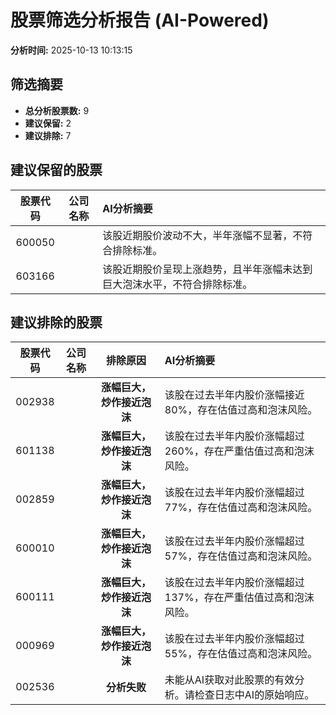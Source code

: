 # 股票筛选分析报告 (AI-Powered)

**分析时间:** 2025-10-13 10:13:15

## 筛选摘要

- **总分析股票数:** 9
- **建议保留:** 2
- **建议排除:** 7

## 建议保留的股票

| 股票代码 | 公司名称 | AI分析摘要 |
|:---:|:---:|:---|
| 600050 |  | 该股近期股价波动不大，半年涨幅不显著，不符合排除标准。 |
| 603166 |  | 该股近期股价呈现上涨趋势，且半年涨幅未达到巨大泡沫水平，不符合排除标准。 |

## 建议排除的股票

| 股票代码 | 公司名称 | 排除原因 | AI分析摘要 |
|:---:|:---:|:---:|:---|
| 002938 |  | **涨幅巨大，炒作接近泡沫** | 该股在过去半年内股价涨幅接近80%，存在估值过高和泡沫风险。 |
| 601138 |  | **涨幅巨大，炒作接近泡沫** | 该股在过去半年内股价涨幅超过260%，存在严重估值过高和泡沫风险。 |
| 002859 |  | **涨幅巨大，炒作接近泡沫** | 该股在过去半年内股价涨幅超过77%，存在估值过高和泡沫风险。 |
| 600010 |  | **涨幅巨大，炒作接近泡沫** | 该股在过去半年内股价涨幅超过57%，存在估值过高和泡沫风险。 |
| 600111 |  | **涨幅巨大，炒作接近泡沫** | 该股在过去半年内股价涨幅超过137%，存在严重估值过高和泡沫风险。 |
| 000969 |  | **涨幅巨大，炒作接近泡沫** | 该股在过去半年内股价涨幅超过55%，存在估值过高和泡沫风险。 |
| 002536 |  | **分析失败** | 未能从AI获取对此股票的有效分析。请检查日志中AI的原始响应。 |
